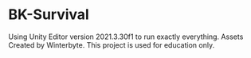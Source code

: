 # BK-Survival
Using Unity Editor version 2021.3.30f1 to run exactly everything.
Assets Created by Winterbyte.
This project is used for education only.
